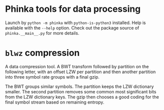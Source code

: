 # Phinka tools for data processing

Launch by `python -m phinka` with `python-is-python3` installed. Help is available with the `--help` option. Check out the package source of `phinka.__main__.py` for more details.

# `blwz` compression

A data compression tool. A BWT transform followed by partition on the following letter, with an offset LZW per partition and then another partition into three symbol rate groups with a final gzip.

The BWT groups similar symbols. The partition keeps the LZW dictionary smaller. The second partition removes some common most significant bits from the LZW dictionary keys. The gzip then chooses a good coding for the final symbol stream based on remaining entropy.